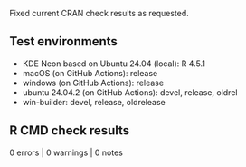 Fixed current CRAN check results as requested.

## Test environments

* KDE Neon based on Ubuntu 24.04 (local): R 4.5.1
* macOS (on GitHub Actions): release
* windows (on GitHub Actions): release
* ubuntu 24.04.2 (on GitHub Actions): devel, release, oldrel
* win-builder: devel, release, oldrelease

## R CMD check results

0 errors | 0 warnings | 0 notes

